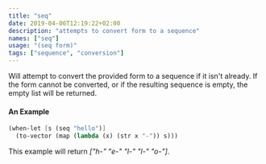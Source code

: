 ```yaml
---
title: "seq"
date: 2019-04-06T12:19:22+02:00
description: "attempts to convert form to a sequence"
names: ["seq"]
usage: "(seq form)"
tags: ["sequence", "conversion"]
---
```

Will attempt to convert the provided form to a sequence if it isn't already. If the form cannot be converted, or if the resulting sequence is empty, the empty list will be returned.

#### An Example

~~~scheme
(when-let [s (seq "hello")]
  (to-vector (map (lambda (x) (str x "-")) s)))
~~~

This example will return _["h-" "e-" "l-" "l-" "o-"]_.
